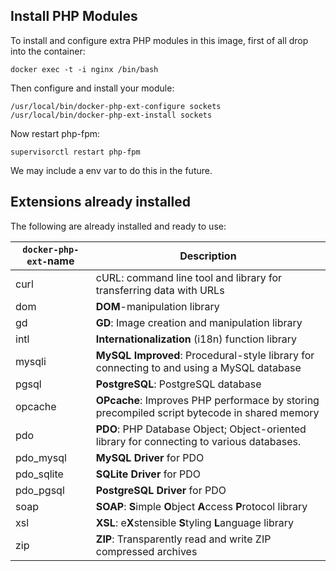 ## Install PHP Modules
To install and configure extra PHP modules in this image, first of all drop into the container:
```
docker exec -t -i nginx /bin/bash
```
Then configure and install your module:
```
/usr/local/bin/docker-php-ext-configure sockets
/usr/local/bin/docker-php-ext-install sockets
```
Now restart php-fpm:
```
supervisorctl restart php-fpm
```

We may include a env var to do this in the future.

## Extensions already installed
The following are already installed and ready to use:

| `docker-php-ext-`name | Description 
|----|----|
| curl | cURL: command line tool and library for transferring data with URLs
| dom | **DOM**-manipulation library 
| gd | **GD**: Image creation and manipulation library 
| intl | **Internationalization** (i18n) function library 
| mysqli | **MySQL Improved**: Procedural-style  library for connecting to and using a MySQL database
| pgsql | **PostgreSQL**: PostgreSQL database
| opcache | **OPcache**: Improves PHP performace by storing precompiled script bytecode in shared memory 
| pdo | **PDO**: PHP Database Object; Object-oriented library for connecting to various databases.
| pdo_mysql | **MySQL Driver** for PDO
| pdo_sqlite | **SQLite Driver** for PDO
| pdo_pgsql | **PostgreSQL Driver** for PDO
| soap | **SOAP**: **S**imple **O**bject **A**ccess **P**rotocol library
| xsl | **XSL**: e**X**stensible **S**tyling **L**anguage library
| zip | **ZIP**: Transparently read and write ZIP compressed archives
